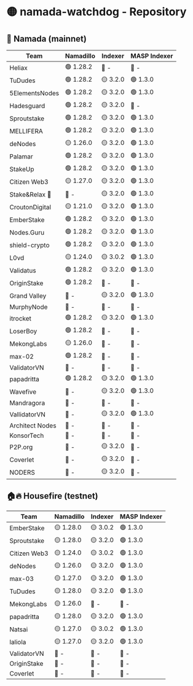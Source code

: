 # 🟡 namada-watchdog - Repository

## 🚀 Namada (mainnet)

| Team | Namadillo | Indexer | MASP Indexer |
|-|-|-|-|
| Heliax | 🟢 1.28.2 | 🔴 - | 🔴 - |
| TuDudes | 🟢 1.28.2 | 🟡 3.2.0 | 🟢 1.3.0 |
| 5ElementsNodes | 🟢 1.28.2 | 🟡 3.2.0 | 🟢 1.3.0 |
| Hadesguard | 🟢 1.28.2 | 🟡 3.2.0 | 🔴 - |
| Sproutstake | 🟢 1.28.2 | 🟡 3.2.0 | 🟢 1.3.0 |
| MELLIFERA | 🟢 1.28.2 | 🟡 3.2.0 | 🟢 1.3.0 |
| deNodes | 🟡 1.26.0 | 🟡 3.2.0 | 🟢 1.3.0 |
| Palamar | 🟢 1.28.2 | 🟡 3.2.0 | 🟢 1.3.0 |
| StakeUp | 🟢 1.28.2 | 🟡 3.2.0 | 🟢 1.3.0 |
| Citizen Web3 | 🟡 1.27.0 | 🟡 3.2.0 | 🟢 1.3.0 |
| Stake&Relax 🦥 | 🔴 - | 🟡 3.2.0 | 🟢 1.3.0 |
| CroutonDigital | 🟡 1.21.0 | 🟡 3.2.0 | 🟢 1.3.0 |
| EmberStake | 🟢 1.28.2 | 🟡 3.2.0 | 🟢 1.3.0 |
| Nodes.Guru | 🟢 1.28.2 | 🟡 3.2.0 | 🟢 1.3.0 |
| shield-crypto | 🟢 1.28.2 | 🟡 3.2.0 | 🟢 1.3.0 |
| L0vd | 🟡 1.24.0 | 🟡 3.0.2 | 🟢 1.3.0 |
| Validatus | 🟢 1.28.2 | 🟡 3.2.0 | 🟢 1.3.0 |
| OriginStake | 🟢 1.28.2 | 🔴 - | 🔴 - |
| Grand Valley | 🔴 - | 🟡 3.2.0 | 🟢 1.3.0 |
| MurphyNode | 🔴 - | 🔴 - | 🔴 - |
| itrocket | 🟢 1.28.2 | 🟡 3.2.0 | 🟢 1.3.0 |
| LoserBoy | 🟢 1.28.2 | 🔴 - | 🔴 - |
| MekongLabs | 🟡 1.26.0 | 🔴 - | 🔴 - |
| max-02 | 🟢 1.28.2 | 🔴 - | 🔴 - |
| ValidatorVN | 🔴 - | 🔴 - | 🔴 - |
| papadritta | 🟢 1.28.2 | 🟡 3.2.0 | 🟢 1.3.0 |
| Wavefive | 🔴 - | 🟡 3.2.0 | 🟢 1.3.0 |
| Mandragora | 🔴 - | 🔴 - | 🔴 - |
| VallidatorVN | 🔴 - | 🟡 3.2.0 | 🟢 1.3.0 |
| Architect Nodes | 🔴 - | 🔴 - | 🔴 - |
| KonsorTech | 🔴 - | 🔴 - | 🔴 - |
| P2P.org | 🔴 - | 🟡 3.2.0 | 🔴 - |
| Coverlet | 🔴 - | 🟡 3.2.0 | 🔴 - |
| NODERS | 🔴 - | 🟡 3.2.0 | 🔴 - |

## 🏠🔥 Housefire (testnet)

| Team | Namadillo | Indexer | MASP Indexer |
|-|-|-|-|
| EmberStake | 🟡 1.28.0 | 🟡 3.0.2 | 🟢 1.3.0 |
| Sproutstake | 🟡 1.28.0 | 🟡 3.2.0 | 🟢 1.3.0 |
| Citizen Web3 | 🟡 1.24.0 | 🟡 3.0.2 | 🟢 1.3.0 |
| deNodes | 🟡 1.26.0 | 🟡 3.2.0 | 🟢 1.3.0 |
| max-03 | 🟡 1.27.0 | 🟡 3.2.0 | 🟢 1.3.0 |
| TuDudes | 🟡 1.28.0 | 🟡 3.2.0 | 🟢 1.3.0 |
| MekongLabs | 🟡 1.26.0 | 🔴 - | 🔴 - |
| papadritta | 🟡 1.28.0 | 🟡 3.2.0 | 🟢 1.3.0 |
| Natsai | 🟡 1.27.0 | 🟡 3.0.2 | 🟢 1.3.0 |
| laliola | 🟡 1.27.0 | 🟡 3.2.0 | 🟢 1.3.0 |
| ValidatorVN | 🔴 - | 🔴 - | 🔴 - |
| OriginStake | 🔴 - | 🔴 - | 🔴 - |
| Coverlet | 🔴 - | 🔴 - | 🔴 - |

